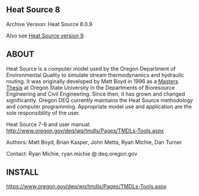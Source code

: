 Heat Source 8
-------------
Archive Version: Heat Source 8.0.9

Also see [Heat Source version 9][1].

[1]: https://github.com/DEQrmichie/heatsource-9

## ABOUT

Heat Source is a computer model used by the Oregon Department of 
Environmental Quality to simulate stream thermodynamics and hydraulic 
routing. It was originally developed by Matt Boyd in 1996 as a [Masters 
Thesis][2] at Oregon State University in the Departments of Bioresource 
Engineering and Civil Engineering. Since then, it has grown and changed 
significantly. Oregon DEQ currently maintains the Heat Source methodology
and computer programming. Appropriate model use and application are 
the sole responsibility of the user. 

Heat Source 7-8 and user manual: 
http://www.oregon.gov/deq/wq/tmdls/Pages/TMDLs-Tools.aspx

Authors: Matt Boyd, Brian Kasper, John Metta, Ryan Michie, Dan Turner

Contact: Ryan Michie, ryan.michie @ deq.oregon.gov

[2]: http://ir.library.oregonstate.edu/xmlui/handle/1957/27036

## INSTALL

https://www.oregon.gov/deq/wq/tmdls/Pages/TMDLs-Tools.aspx
